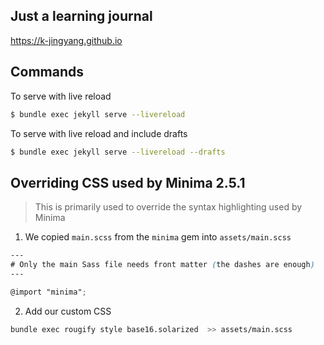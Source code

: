 ## Just a learning journal

<https://k-jingyang.github.io>

## Commands

To serve with live reload

```sh
$ bundle exec jekyll serve --livereload
```

To serve with live reload and include drafts

```sh
$ bundle exec jekyll serve --livereload --drafts
```

## Overriding CSS used by Minima 2.5.1

> This is primarily used to override the syntax highlighting used by Minima

1. We copied `main.scss` from the `minima` gem into `assets/main.scss`
```scss
---
# Only the main Sass file needs front matter (the dashes are enough)
---

@import "minima";
```

2. Add our custom CSS

```bash
bundle exec rougify style base16.solarized  >> assets/main.scss
```